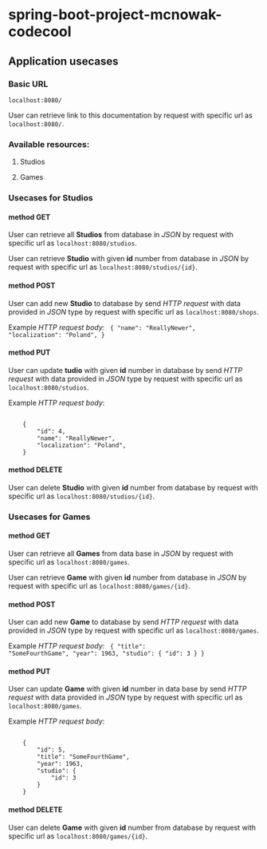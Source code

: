 # spring-boot-project-mcnowak-codecool

## Application usecases

### Basic URL

``localhost:8080/``

User can retrieve link to this documentation by request with specific url as ``localhost:8080/``.

### Available resources:

<ol>
  <li><p>Studios</p></li>
  <li><p>Games</p></li>
</ol>

### Usecases for Studios

#### method GET

User can retrieve all <b>Studios</b> from database in *JSON* by request with specific url as ``localhost:8080/studios``.

User can retrieve <b>Studio</b> with given <b>id</b> number from database in *JSON* by request with specific url as ``localhost:8080/studios/{id}``.

#### method POST

User can add new <b>Studio</b> to database by send *HTTP request* with data provided in *JSON* type by request with specific url as ``localhost:8080/shops``.

Example *HTTP request body*:
<code>
      {
          "name": "ReallyNewer",
          "localization": "Poland",
      }
</code>

#### method PUT

User can update <b>tudio</b> with given <b>id</b> number in database by send *HTTP request* with data provided in *JSON* type by request with specific url as ``localhost:8080/studios``.

Example *HTTP request body*:

<code>
    {
        "id": 4,
        "name": "ReallyNewer",
        "localization": "Poland",
    }
</code>

#### method DELETE

User can delete <b>Studio</b> with given <b>id</b> number from database by request with specific url as ``localhost:8080/studios/{id}``.

### Usecases for Games

#### method GET

User can retrieve all <b>Games</b> from data base in *JSON* by request with specific url as ``localhost:8080/games``.

User can retrieve <b>Game</b> with given <b>id</b> number from database in *JSON* by request with specific url as ``localhost:8080/games/{id}``.


#### method POST

User can add new <b>Game</b> to database by send *HTTP request* with data provided in *JSON* type by request with specific url as ``localhost:8080/games``.

Example *HTTP request body*:
<code>
    {
        "title": "SomeFourthGame",
        "year": 1963,
        "studio": {
            "id": 3
        }
    }
</code>

#### method PUT

User can update <b>Game</b> with given <b>id</b> number in data base by send *HTTP request* with data provided in *JSON* type by request with specific url as ``localhost:8080/games``.

Example *HTTP request body*:

<code>
    {
        "id": 5,
        "title": "SomeFourthGame",
        "year": 1963,
        "studio": {
            "id": 3
        }
    }
</code>

#### method DELETE

User can delete <b>Game</b> with given <b>id</b> number from database by request with specific url as ``localhost:8080/games/{id}``.